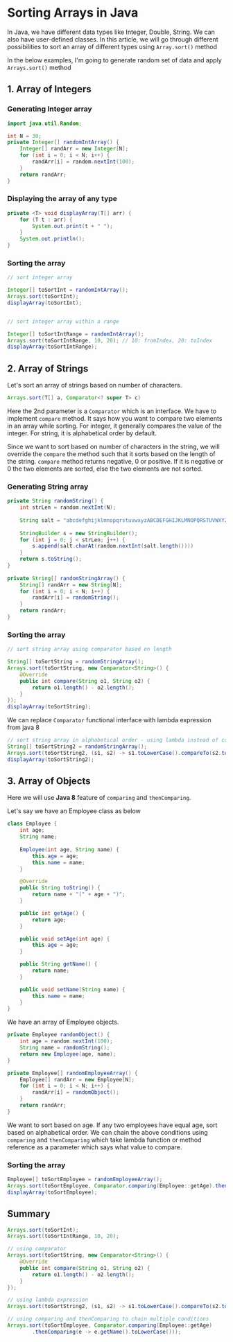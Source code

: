 # Sorting Arrays in Java

In Java, we have different data types like Integer, Double, String. We can also have user-defined classes. 
In this article, we will go through different possibilities to sort an array of different types using `Array.sort()` method

In the below examples, I'm going to generate random set of data and apply `Arrays.sort()` method

## 1. Array of Integers

### Generating Integer array

```java
import java.util.Random;

int N = 30;
private Integer[] randomIntArray() {
    Integer[] randArr = new Integer[N];
    for (int i = 0; i < N; i++) {
        randArr[i] = random.nextInt(100);
    }
    return randArr;
}
```
### Displaying the array of any type
```java
private <T> void displayArray(T[] arr) {
    for (T t : arr) {
        System.out.print(t + " ");
    }
    System.out.println();
}
```
### Sorting the array
    
```java
// sort integer array

Integer[] toSortInt = randomIntArray();
Arrays.sort(toSortInt);
displayArray(toSortInt);


// sort integer array within a range

Integer[] toSortIntRange = randomIntArray();
Arrays.sort(toSortIntRange, 10, 20); // 10: fromIndex, 20: toIndex
displayArray(toSortIntRange);
```

## 2. Array of Strings
Let's sort an array of strings based on number of characters.

```java
Arrays.sort(T[] a, Comparator<? super T> c)
```
Here the 2nd parameter is a `Comparator` which is an interface.
We have to implement `compare` method. 
It says how you want to compare two elements in an array while sorting. 
For integer, it generally compares the value of the integer. 
For string, it is alphabetical order by default.

Since we want to sort based on number of characters in the string, we will override the `compare` the method such that it sorts based on the length of the string. 
`compare` method returns negative, 0 or positive. If it is negative or 0 the two elements are sorted, else the two elements are not sorted. 

### Generating String array
```java
private String randomString() {
    int strLen = random.nextInt(N);
    
    String salt = "abcdefghijklmnopqrstuvwxyzABCDEFGHIJKLMNOPQRSTUVWXYZ";
    
    StringBuilder s = new StringBuilder();
    for (int j = 0; j < strLen; j++) {
        s.append(salt.charAt(random.nextInt(salt.length())))
    }
    return s.toString();
}
    
private String[] randomStringArray() {
    String[] randArr = new String[N];
    for (int i = 0; i < N; i++) {
        randArr[i] = randomString();
    }
    return randArr;
}
```
### Sorting the array

```java
// sort string array using comparator based on length

String[] toSortString = randomStringArray();
Arrays.sort(toSortString, new Comparator<String>() {
    @Override
    public int compare(String o1, String o2) {
        return o1.length() - o2.length();
    }
});
displayArray(toSortString);
```

We can replace `Comparator` functional interface with lambda expression from java 8

```java    
// sort string array in alphabetical order - using lambda instead of comparator
String[] toSortString2 = randomStringArray();
Arrays.sort(toSortString2, (s1, s2) -> s1.toLowerCase().compareTo(s2.toLowerCase()));
displayArray(toSortString2);
```
        
## 3. Array of Objects

Here we will use **Java 8** feature of `comparing` and `thenComparing`.

Let's say we have an Employee class as below
```java
class Employee {
    int age;
    String name;
    
    Employee(int age, String name) {
        this.age = age;
        this.name = name;
    }

    @Override
    public String toString() {
        return name + "(" + age + ")";
    }

    public int getAge() {
        return age;
    }

    public void setAge(int age) {
        this.age = age;
    }

    public String getName() {
        return name;
    }

    public void setName(String name) {
        this.name = name;
    }
}
```

We have an array of Employee objects. 
```java
private Employee randomObject() {
    int age = random.nextInt(100);
    String name = randomString();
    return new Employee(age, name);
}

private Employee[] randomEmployeeArray() {
    Employee[] randArr = new Employee[N];
    for (int i = 0; i < N; i++) {
        randArr[i] = randomObject();
    }
    return randArr;
}
```

We want to sort based on age. If any two employees have equal age, sort based on alphabetical order.
We can chain the above conditions using `comparing` and `thenComparing` which take lambda function or method reference as a parameter which says what value to compare.

### Sorting the array

```java
Employee[] toSortEmployee = randomEmployeeArray();
Arrays.sort(toSortEmployee, Comparator.comparing(Employee::getAge).thenComparing(e -> e.getName().toLowerCase()));
displayArray(toSortEmployee);
```

## Summary

```java
Arrays.sort(toSortInt);
Arrays.sort(toSortIntRange, 10, 20);

// using comparator
Arrays.sort(toSortString, new Comparator<String>() {
    @Override
    public int compare(String o1, String o2) {
        return o1.length() - o2.length();
    }
});

// using lambda expression
Arrays.sort(toSortString2, (s1, s2) -> s1.toLowerCase().compareTo(s2.toLowerCase()));

// using comparing and thenComparing to chain multiple conditions
Arrays.sort(toSortEmployee, Comparator.comparing(Employee::getAge)
        .thenComparing(e -> e.getName().toLowerCase()));
```
